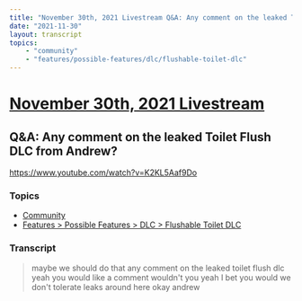 ```yaml
---
title: "November 30th, 2021 Livestream Q&A: Any comment on the leaked Toilet Flush DLC from Andrew?"
date: "2021-11-30"
layout: transcript
topics:
    - "community"
    - "features/possible-features/dlc/flushable-toilet-dlc"
---
```

# [November 30th, 2021 Livestream](../2021-11-30.md)
## Q&A: Any comment on the leaked Toilet Flush DLC from Andrew?
https://www.youtube.com/watch?v=K2KL5Aaf9Do

### Topics
* [Community](../topics/community.md)
* [Features > Possible Features > DLC > Flushable Toilet DLC](../topics/features/possible-features/dlc/flushable-toilet-dlc.md)

### Transcript

> maybe we should do that any comment on the leaked toilet flush dlc yeah you would like a comment wouldn't you yeah I bet you would we don't tolerate leaks around here okay andrew
